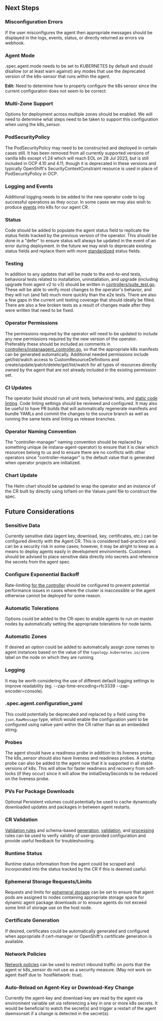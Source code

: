 ## Next Steps

### Misconfiguration Errors

If the user misconfigures the agent then appropriate messages should be displayed in the logs, events, status, or
directly returned as errors via webhook.

### Agent Mode

.spec.agent.mode needs to be set to KUBERNETES by default and should disallow (or at least warn against) any modes
that use the deprecated version of the k8s-sensor that runs within the agent.

**Edit:** Need to determine how to properly configure the k8s sensor since the
current configuration does not seem to be correct.

### Multi-Zone Support

Options for deployment across multiple zones should be enabled. We will need to determine what steps need to be taken to
support this configuration when using the k8s_sensor.

### PodSecurityPolicy

The PodSecurityPolicy may need to be constructed and deployed in certain cases still. It has been removed from all
currently supported versions of vanilla k8s except v1.24 which will reach EOL on 28 Jul 2023, but is still included in
OCP 4.10 and 4.11, though it is deprecated in these versions and typically OpenShift's SecurityContextConstraint
resource is used in place of PodSecurityPolicy in OCP.

### Logging and Events

Additional logging needs to be added to the new operator code to log successful operations as they occur. In some cases
we may also wish to produce [events](https://kubernetes.io/docs/reference/kubernetes-api/cluster-resources/event-v1/)
into k8s for our agent CR.

### Status

Code should be added to populate the agent status field to replicate the status fields tracked by the previous version
of the operator. This should be done in a "defer" to ensure status will always be updated in the event of an error
during deployment. In the future we may wish to deprecate existing status fields and replace them with more
[standardized](https://pkg.go.dev/k8s.io/apimachinery/pkg/apis/meta/v1#Condition) status fields.

### Testing

In addition to any updates that will be made to the end-to-end tests, behavioral tests related to installation,
uninstallation, and upgrade (including upgrade from agent v2 to v3) should be written in
[controllers/suite_test.go](./controllers/suite_test.go). These will be able to verify most changes to the operator's
behavior, and they will run (and fail) much more quickly than the e2e tests. There are also a few gaps in the current
unit testing coverage that should ideally be filled. There are also a few broken tests as a result of changes made
after they were written that need to be fixed.

### Operator Permissions

The permissions required by the operator will need to be updated to include any new permissions required by the new
version of the operator. Preferably these should be included as comments in
[controllers/instanaagent_controller.go](./controllers/instanaagent_controller.go), so that the appropriate k8s
manifests can be generated automatically. Additional needed permissions include get/list/watch access to
CustomResourceDefinitions and create/update/patch/delete/get/list/watch for all types of resources directly owned by
the agent that are not already included in the existing permission set.

### CI Updates

The operator build should run all unit tests, behavioral tests, and [static code linting](.golangci.yml). Code linting
settings should be reviewed and configured. It may also be useful to have PR builds that will automatically regenerate
manifests and bundle YAMLs and commit the changes to the source branch as well as running the same tests and linting as
release branches.

### Operator Naming Convention

The "controller-manager" naming convention should be replaced by something unique (ie instana-agent-operator) to ensure
that it is clear which resources belong to us and to ensure there are no conflicts with other operators since
"controller-manager" is the default value that is generated when operator projects are initialized.

### Chart Update

The Helm chart should be updated to wrap the operator and an instance of the CR built by directly using toYaml on the
Values.yaml file to construct the spec.

## Future Considerations

### Sensitive Data

Currently sensitive data (agent key, download, key, certificates, etc.) can be configured directly with the Agent CR.
This is considered bad-practice and can be a security risk in some cases; however, it may be alright to keep as a means
to deploy agents easily in development environments. Customers should be advised to place sensitive data directly into
secrets and reference the secrets from the agent spec.

### Configure Exponential Backoff

Rate-limiting [for the controller](https://danielmangum.com/posts/controller-runtime-client-go-rate-limiting/) should
be configured to prevent potential performance issues in cases where the cluster is inaccessible or the agent otherwise
cannot be deployed for some reason.

### Automatic Tolerations

Options could be added to the CR-spec to enable agents to run on master nodes by automatically setting the appropriate
tolerations for node taints.

### Automatic Zones

If desired an option could be added to automatically assign zone names to agent instances based on the value of the
`topology.kubernetes.io/zone` label on the node on which they are running.

### Logging

It may be worth considering the use of different default logging settings to improve readability
(eg. --zap-time-encoding=rfc3339 --zap-encoder=console).

### .spec.agent.configuration_yaml

This could potentially be deprecated and replaced by a field using the `json.RawMessage` type, which would enable the
configuration yaml to be configured using native yaml within the CR rather than as an embedded string.

### Probes

The agent should have a readiness probe in addition to its liveness probe. The k8s_sensor should also have liveness and
readiness probes. A startup probe can also be added to the agent now that it is supported in all stable versions of k8s.
This will allow for faster readiness and recovery from soft-locks (if they occur) since it will allow the
initialDelaySeconds to be reduced on the liveness probe.

### PVs For Package Downloads

Optional Persistent volumes could potentially be used to cache dynamically downloaded updates and packages in between
agent restarts.

### CR Validation

[Validation rules](https://kubernetes.io/blog/2022/09/23/crd-validation-rules-beta/) and schema-based
[generation](https://book.kubebuilder.io/reference/markers/crd.html),
[validation](https://book.kubebuilder.io/reference/markers/crd-validation.html), and
[processing](https://book.kubebuilder.io/reference/markers/crd-processing.html) rules can be used to verify validity of
user-provided configuration and provide useful feedback for troubleshooting.

### Runtime Status

Runtime status information from the agent could be scraped and incorporated into the status tracked by the CR if this
is deemed useful.

### Ephemeral Storage Requests/Limits

Requests and limits for
[ephemeral storage](https://kubernetes.io/docs/concepts/configuration/manage-resources-containers/#setting-requests-and-limits-for-local-ephemeral-storage)
can be set to ensure that agent pods are assigned to nodes containing appropriate storage space for dynamic agent
package downloads or to ensure agents do not exceed some limit of storage use on the host node.

### Certificate Generation

If desired, certificates could be automatically generated and configured when appropriate if cert-manager or
OpenShift's certificate generation is available.

### Network Policies

[Network policies](https://kubernetes.io/docs/concepts/services-networking/network-policies/) can be used to restrict
inbound traffic on ports that the agent or k8s_sensor do not use as a security measure. (May not work on agent itself
due to `hostNetwork: true).

### Auto-Reload on Agent-Key or Download-Key Change

Currently the agent-key and download-key are read by the agent via environment variable set via referencing a key in
one or more k8s secrets. It would be beneficial to watch the secret(s) and trigger a restart of the agent daemsonset if
a change is detected in the secret(s).